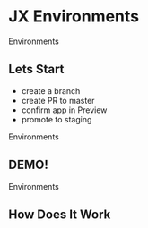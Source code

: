 <!-- .slide: class="center" -->
# JX Environments


<!-- .slide: class="dark center" -->
<div class="label">Environments</div>

## Lets Start

* create a branch<!-- .element: class="fragment" -->
* create PR to master<!-- .element: class="fragment" -->
* confirm app in Preview<!-- .element: class="fragment" -->
* promote to staging<!-- .element: class="fragment" -->


<!-- .slide: class="dark center" -->
<div class="label">Environments</div>

## DEMO!


<!-- .slide: class="dark" -->
<div class="label">Environments</div>

## How Does It Work


<!-- .slide: class="center light" -->
<!-- .slide: data-background="img/gitops.png" data-background-size="contain" data-background-color="#FFF" -->

